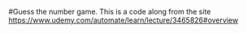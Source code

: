 #Guess the number game.
This is a code along from the site https://www.udemy.com/automate/learn/lecture/3465826#overview
